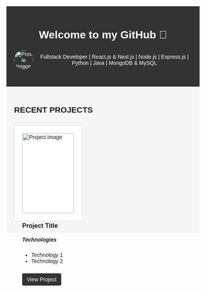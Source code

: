<div style="font-family: Arial, sans-serif; margin: 0; padding: 0; background-color: #f5f5f5;">
    <div style="background-color: #333; color: #fff; padding: 20px; text-align: center;">
      <h1>Welcome to my GitHub 👋</h1>
      <div style="display: flex; align-items: center; margin-bottom: 20px;">
        <img src="https://media.licdn.com/dms/image/C4D03AQECGh68tR-AKg/profile-displayphoto-shrink_200_200/0/1615307089509?e=1697068800&v=beta&t=aVC4Sz-eNBUpTRlik6l9jvstgeMejjXEjQuVBElYJN0" alt="Profile Image" style="width: 50px; height: 50px; border-radius: 50%; margin-right: 10px;">
        <p>Fullstack Developer | React.js & Next.js | Node.js | Express.js | Python | Java | MongoDB & MySQL</p>
      </div>
    </div>
    <div style="max-width: 1200px; margin: 0 auto; padding: 20px;">
      <h2>RECENT PROJECTS</h2>
      <div style="display: flex; flex-wrap: wrap; justify-content: space-between;">
        <!-- Repeat the following project structure for each project -->
        <div style="background-color: #fff; border: 1px solid #ddd; padding: 20px; margin: 10px 0; flex-basis: calc(33.33% - 20px);">
          <img src="https://www.digitalascendent.com/assets/images/ogUpdated.png" alt="Project Image" style="width: 100%; height: auto;">
          <h3>Project Title</h3>
          <h5>Technologies</h5>
          <ul>
            <li>Technology 1</li>
            <li>Technology 2</li>
            <!-- Add more technologies as needed -->
          </ul>
          <a href="project-url" target="_blank" style="display: inline-block; margin-top: 10px; background-color: #333; color: #fff; padding: 8px 12px; text-decoration: none; border-radius: 4px;">View Project</a>
        </div>
        <!-- Repeat the project structure end -->
      </div>
    </div>
  </div>
  

